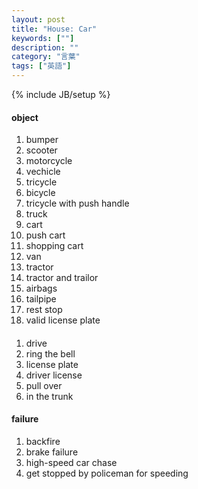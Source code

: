 ```yaml
---
layout: post
title: "House: Car"
keywords: [""]
description: ""
category: "言葉"
tags: ["英語"]
---
```

{% include JB/setup %}

#### object
1. bumper
2. scooter
3. motorcycle 
4. vechicle
5. tricycle
6. bicycle
7. tricycle with push handle
8. truck
9. cart
1. push cart
2. shopping cart
3. van
4. tractor
5. tractor and trailor
6. airbags
7. tailpipe
8. rest stop
9. valid license plate


####
1. drive
2. ring the bell
3. license plate
4. driver license
5. pull over
6. in the trunk

#### failure
1. backfire
2. brake failure
3. high-speed car chase
4. get stopped by policeman for speeding



